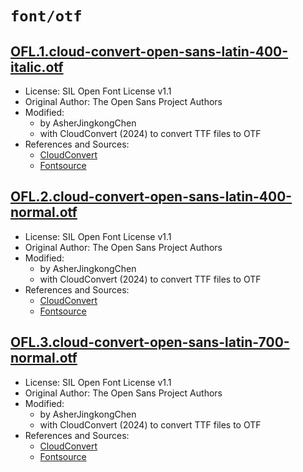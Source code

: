 # `font/otf`

## [OFL.1.cloud-convert-open-sans-latin-400-italic.otf](../files/OFL.1.cloud-convert-open-sans-latin-400-italic.otf)

- License: SIL Open Font License v1.1
- Original Author: The Open Sans Project Authors
- Modified:
  - by AsherJingkongChen
  - with CloudConvert (2024) to convert TTF files to OTF
- References and Sources:
  - [CloudConvert](https://cloudconvert.com/ttf-to-otf)
  - [Fontsource](https://api.fontsource.org/v1/download/open-sans)

## [OFL.2.cloud-convert-open-sans-latin-400-normal.otf](../files/OFL.2.cloud-convert-open-sans-latin-400-normal.otf)

- License: SIL Open Font License v1.1
- Original Author: The Open Sans Project Authors
- Modified:
  - by AsherJingkongChen
  - with CloudConvert (2024) to convert TTF files to OTF
- References and Sources:
  - [CloudConvert](https://cloudconvert.com/ttf-to-otf)
  - [Fontsource](https://api.fontsource.org/v1/download/open-sans)

## [OFL.3.cloud-convert-open-sans-latin-700-normal.otf](../files/OFL.3.cloud-convert-open-sans-latin-700-normal.otf)

- License: SIL Open Font License v1.1
- Original Author: The Open Sans Project Authors
- Modified:
  - by AsherJingkongChen
  - with CloudConvert (2024) to convert TTF files to OTF
- References and Sources:
  - [CloudConvert](https://cloudconvert.com/ttf-to-otf)
  - [Fontsource](https://api.fontsource.org/v1/download/open-sans)
